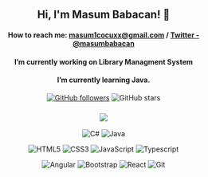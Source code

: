 <p align="center">
    
 
<h2 align = "center">Hi, I'm Masum Babacan! 👋</h2>

<div align = "center">
      <h4> 
          
 How to reach me: masum1cocuxx@gmail.com / [Twitter - @masumbabacan](https://twitter.com/masumbabacan)
  </h4>
</div>    

<div align = "center">
 <h4>   
 I’m currently working on Library Managment System
    </h4>
</div>

<div align = "center">
     <h4> 
 I’m currently learning Java.
     </h4>
</div>



 
</p>

<div align="center">
   
[![GitHub followers](https://img.shields.io/github/followers/masumbabacan?style=social)](https://github.com/masumbabacan?tab=followers) ![GitHub stars](https://img.shields.io/github/stars/masumbabacan?style=social)
    
</div>

<h3 align ="center"> <img src="https://img.shields.io/badge/My Interests-545d68?style=for-the-badge&logo=&logoColor=white"></img> </h3>

<div align="center">  
    
  ![C#](https://img.shields.io/badge/C%23-545d68?style=badge&logo=c-sharp&logoColor=white)  ![Java](https://img.shields.io/badge/-Java-545d68?style=flat&logo=java&logoColor=white)
  
  </div>
  
  <div align="center">  
  
  ![HTML5](https://img.shields.io/badge/-HTML5-545d68?style=flat&logo=HTML5&logoColor=white) ![CSS3](https://img.shields.io/badge/-CSS3-545d68?style=flat&logo=CSS3&logoColor=white) ![JavaScript](https://img.shields.io/badge/JavaScript-545d68?style=badge&logo=javascript&logoColor=white) ![Typescript](https://img.shields.io/badge/-Typescript-545d68?style=flat&logo=typescript&logoColor=white)      
  
  </div>
  

<div align="center">

  ![Angular](https://img.shields.io/badge/-Jquery-545d68?style=flat&logo=angular&logoColor=white)
  ![Bootstrap](https://img.shields.io/badge/-Bootstrap-545d68?style=flat&logo=bootstrap&logoColor=white)
  ![React](https://img.shields.io/badge/-React-545d68?style=flat&logo=react&logoColor=white) 
  ![Git](https://img.shields.io/badge/Git-545d68?style=badge&logo=git&logoColor=white) 
 
  </div>
  



 
  

  

  


